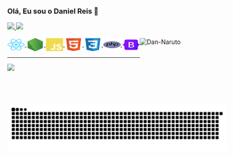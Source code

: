 ### Olá, Eu sou o Daniel Reis 👋

 <div>
  <a href="https://github.com/danielReis404">
  <img height="180em" src="https://github-readmestats.vercel.app/apiusername=danielReis404&show_icons=true&theme=tokyonight&include_all_commits=true&count_private=true"/>
  <img height="180em" src="https://github-readme-stats.vercel.app/api/top-langs/?usernamedanielReis404&layout=compact&langs_count=7&theme=tokyonight"/>
</div>
  
<div style="display: inline_block"><br>
  <img align="center" alt="Dan-React" height="30" width="40" src="https://github.com/devicons/devicon/blob/master/icons/react/react-original.svg">
  <img align="center" alt="Dan-node" height="30" width="40" src="https://github.com/devicons/devicon/blob/master/icons/nodejs/nodejs-original.svg">
  <img align="center" alt="Dan-Js" height="30" width="40" src="https://raw.githubusercontent.com/devicons/devicon/master/icons/javascript/javascript-plain.svg">
  <img align="center" alt="Dan-HTML" height="30" width="40" src="https://raw.githubusercontent.com/devicons/devicon/master/icons/html5/html5-original.svg">
  <img align="center" alt="Dan-CSS" height="30" width="40" src="https://raw.githubusercontent.com/devicons/devicon/master/icons/css3/css3-original.svg">
  <img align="center" alt="Dan-php" height="30" width="40" src="https://raw.githubusercontent.com/devicons/devicon/master/icons/php/php-original.svg">
  <img align="center" alt="Dan-Bootstrap" height="30" width="40" src="https://raw.githubusercontent.com/devicons/devicon/master/icons/bootstrap/bootstrap-original.svg">
  <img align="right" height="150" width="200" alt="Dan-Naruto" src="https://th.bing.com/th/id/R.1c2420276deace41f5f510b818756b7d?rik=AlL5Ap%2bTjQ32%2bw&riu=http%3a%2f%2forig11.deviantart.net%2f6454%2ff%2f2013%2f119%2f9%2f6%2fcute_naruto_by_anniiskittles-d63jqpt.gif&ehk=sSVm4QaLzBJWWzd%2fwmXPDBMAt55jytW%2fFx8ZtgCoJWQ%3d&risl=&pid=ImgRaw&r=0">
</div>
  
  <hr>
  
  <div> 
  <a href="https://www.linkedin.com/in/daniel-reis-a0b8701b9" target="_blank"><img src="https://img.shields.io/badge/-LinkedIn-%230077B5?style=for-the-badge&logo=linkedin&logoColor=white" target="_blank"></a>
  </div>
  
  ![Snake animation](https://github.com/danny-codes/danny-codes/blob/output/github-contribution-grid-snake.svg)


